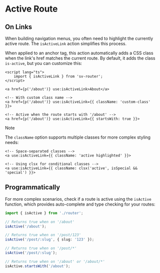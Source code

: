 # Active Route

## On Links

When building navigation menus, you often need to highlight the currently active route. The `isActiveLink` action simplifies this process.

When applied to an anchor tag, this action automatically adds a CSS class when the link's href matches the current route. By default, it adds the class `is-active`, but you can customize this:

```svelte
<script lang="ts">
	import { isActiveLink } from 'sv-router';
</script>

<a href={p('/about')} use:isActiveLink>About</a>

<!-- With custom class name -->
<a href={p('/about')} use:isActiveLink={{ className: 'custom-class' }}>

<!-- Active when the route starts with '/about' -->
<a href={p('/about')} use:isActiveLink={{ startsWith: true }}>
```

> [!NOTE]
> The `className` option supports multiple classes for more complex styling needs:
>
> ```svelte
> <!-- Space-separated classes -->
> <a use:isActiveLink={{ className: 'active highlighted' }}>
>
> <!-- Using clsx for conditional classes -->
> <a use:isActiveLink={{ className: clsx('active', isSpecial && 'special') }}>
> ```

## Programmatically

For more complex scenarios, check if a route is active using the `isActive` function, which provides auto-complete and type checking for your routes:

```ts
import { isActive } from './router';

// Returns true when on '/about'
isActive('/about');

// Returns true when on '/post/123'
isActive('/post/:slug', { slug: '123' });

// Returns true when on '/post/*'
isActive('/post/:slug');

// Returns true when on '/about' or '/about/*'
isActive.startsWith('/about');
```
